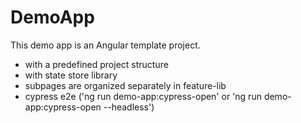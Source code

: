# DemoApp

This demo app is an Angular template project.
- with a predefined project structure
- with state store library
- subpages are organized separately in feature-lib
- cypress e2e ('ng run demo-app:cypress-open' or 'ng run demo-app:cypress-open --headless')